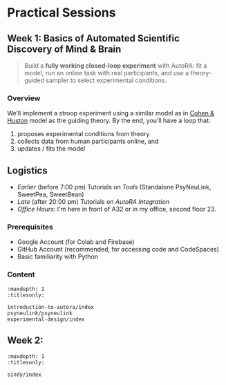 # Practical Sessions

## Week 1: Basics of Automated Scientific Discovery of Mind & Brain

> Build a **fully working closed-loop experiment** with AutoRA: fit a model, run an online task with real participants, and use a theory-guided sampler to select experimental conditions.

### Overview

We’ll implement a stroop experiment using a similar model as in [Cohen & Huston](https://books.google.com/books?hl=de&lr=&id=cOAmbT3ORLcC&oi=fnd&pg=PA453&dq=cohen+%26+huston+1994&ots=nguFNK-b7W&sig=DdKsbgaUPawQbckBjMU-52ODt1M#v=onepage&q&f=false) model as the guiding theory. By the end, you’ll have a loop that:
1) proposes experimental conditions from theory
2) collects data from human participants online, and
3) updates / fits the model

## Logistics

- *Earlier* (before 7:00 pm) Tutorials on *Tools* (Standalone PsyNeuLink, SweetPea, SweetBean)
- *Late* (after 20:00 pm) Tutorials on *AutoRA Integration*
- *Office Hours*: I'm here in front of A32 or in my office, second floor 23.


### Prerequisites

- Google Account (for Colab and Firebase)
- GitHub Account (recommended, for accessing code and CodeSpaces)
- Basic familiarity with Python

### Content

```{toctree}
:maxdepth: 1
:titlesonly:

introduction-to-autora/index
psyneulink/psyneulink
experimental-design/index

```

## Week 2: 

```{toctree}
:maxdepth: 1
:titlesonly:

sindy/index

```